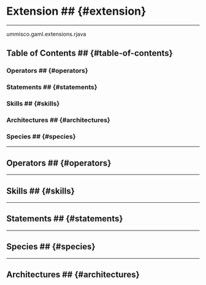 # Extension ## {#extension}

----

 ummisco.gaml.extensions.rjava

## Table of Contents ## {#table-of-contents}
### Operators ## {#operators}


### Statements ## {#statements}


### Skills ## {#skills}


### Architectures ## {#architectures}



### Species ## {#species}



----

## Operators ## {#operators}
	

----

## Skills ## {#skills}
	

----

## Statements ## {#statements}
		
	
----

## Species ## {#species}
	
	
----

## Architectures  ## {#architectures}
	